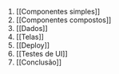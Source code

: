 1. [[Componentes simples]]
2. [[Componentes compostos]]
3. [[Dados]]
4. [[Telas]]
5. [[Deploy]]
6. [[Testes de UI]]
7. [[Conclusão]]